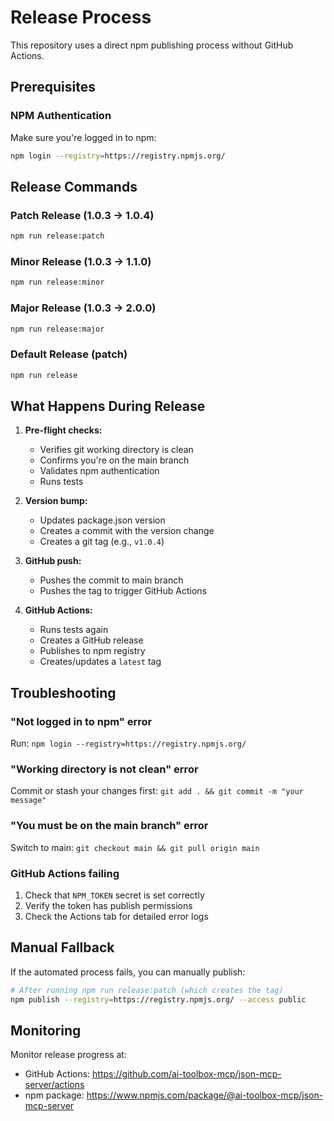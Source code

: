 # Release Process

This repository uses a direct npm publishing process without GitHub Actions.

## Prerequisites

### NPM Authentication
Make sure you're logged in to npm:
```bash
npm login --registry=https://registry.npmjs.org/
```

## Release Commands

### Patch Release (1.0.3 → 1.0.4)
```bash
npm run release:patch
```

### Minor Release (1.0.3 → 1.1.0)
```bash
npm run release:minor
```

### Major Release (1.0.3 → 2.0.0)
```bash
npm run release:major
```

### Default Release (patch)
```bash
npm run release
```

## What Happens During Release

1. **Pre-flight checks:**
   - Verifies git working directory is clean
   - Confirms you're on the main branch
   - Validates npm authentication
   - Runs tests

2. **Version bump:**
   - Updates package.json version
   - Creates a commit with the version change
   - Creates a git tag (e.g., `v1.0.4`)

3. **GitHub push:**
   - Pushes the commit to main branch
   - Pushes the tag to trigger GitHub Actions

4. **GitHub Actions:**
   - Runs tests again
   - Creates a GitHub release
   - Publishes to npm registry
   - Creates/updates a `latest` tag

## Troubleshooting

### "Not logged in to npm" error
Run: `npm login --registry=https://registry.npmjs.org/`

### "Working directory is not clean" error
Commit or stash your changes first: `git add . && git commit -m "your message"`

### "You must be on the main branch" error
Switch to main: `git checkout main && git pull origin main`

### GitHub Actions failing
1. Check that `NPM_TOKEN` secret is set correctly
2. Verify the token has publish permissions
3. Check the Actions tab for detailed error logs

## Manual Fallback

If the automated process fails, you can manually publish:

```bash
# After running npm run release:patch (which creates the tag)
npm publish --registry=https://registry.npmjs.org/ --access public
```

## Monitoring

Monitor release progress at:
- GitHub Actions: https://github.com/ai-toolbox-mcp/json-mcp-server/actions
- npm package: https://www.npmjs.com/package/@ai-toolbox-mcp/json-mcp-server